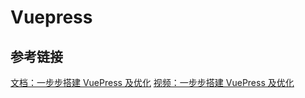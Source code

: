 # Vuepress

## 参考链接

[文档：一步步搭建 VuePress 及优化](https://juejin.im/post/5c9efe596fb9a05e122c73f1)
[视频：一步步搭建 VuePress 及优化](https://www.bilibili.com/video/av43316513/)
